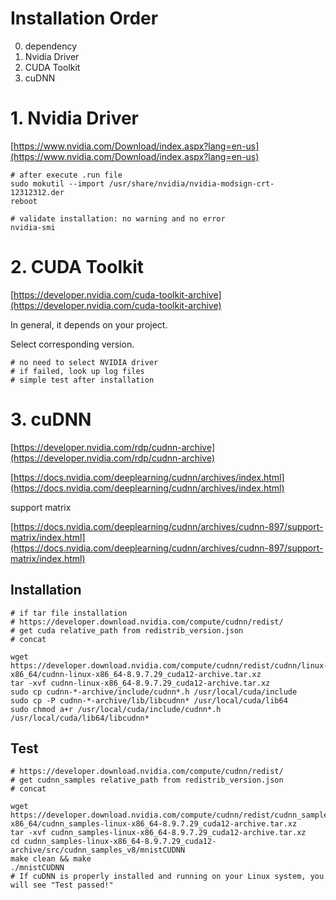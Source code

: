 

# Installation Order

0. dependency
1. Nvidia Driver
2. CUDA Toolkit
3. cuDNN

# 1. Nvidia Driver

[https://www.nvidia.com/Download/index.aspx?lang=en-us](https://www.nvidia.com/Download/index.aspx?lang=en-us)

```shell
# after execute .run file
sudo mokutil --import /usr/share/nvidia/nvidia-modsign-crt-12312312.der
reboot
```

```shell
# validate installation: no warning and no error
nvidia-smi
```

# 2. CUDA Toolkit

[https://developer.nvidia.com/cuda-toolkit-archive](https://developer.nvidia.com/cuda-toolkit-archive)

In general, it depends on your project.

Select corresponding version.

```shell
# no need to select NVIDIA driver
# if failed, look up log files
# simple test after installation
```

# 3. cuDNN

[https://developer.nvidia.com/rdp/cudnn-archive](https://developer.nvidia.com/rdp/cudnn-archive)

[https://docs.nvidia.com/deeplearning/cudnn/archives/index.html](https://docs.nvidia.com/deeplearning/cudnn/archives/index.html)

support matrix

[https://docs.nvidia.com/deeplearning/cudnn/archives/cudnn-897/support-matrix/index.html](https://docs.nvidia.com/deeplearning/cudnn/archives/cudnn-897/support-matrix/index.html)

## Installation

```shell
# if tar file installation
# https://developer.download.nvidia.com/compute/cudnn/redist/
# get cuda relative_path from redistrib_version.json
# concat

wget https://developer.download.nvidia.com/compute/cudnn/redist/cudnn/linux-x86_64/cudnn-linux-x86_64-8.9.7.29_cuda12-archive.tar.xz
tar -xvf cudnn-linux-x86_64-8.9.7.29_cuda12-archive.tar.xz
sudo cp cudnn-*-archive/include/cudnn*.h /usr/local/cuda/include 
sudo cp -P cudnn-*-archive/lib/libcudnn* /usr/local/cuda/lib64 
sudo chmod a+r /usr/local/cuda/include/cudnn*.h /usr/local/cuda/lib64/libcudnn*
```

## Test

```shell
# https://developer.download.nvidia.com/compute/cudnn/redist/
# get cudnn_samples relative_path from redistrib_version.json
# concat

wget https://developer.download.nvidia.com/compute/cudnn/redist/cudnn_samples/linux-x86_64/cudnn_samples-linux-x86_64-8.9.7.29_cuda12-archive.tar.xz
tar -xvf cudnn_samples-linux-x86_64-8.9.7.29_cuda12-archive.tar.xz
cd cudnn_samples-linux-x86_64-8.9.7.29_cuda12-archive/src/cudnn_samples_v8/mnistCUDNN
make clean && make
./mnistCUDNN
# If cuDNN is properly installed and running on your Linux system, you will see "Test passed!"
```

